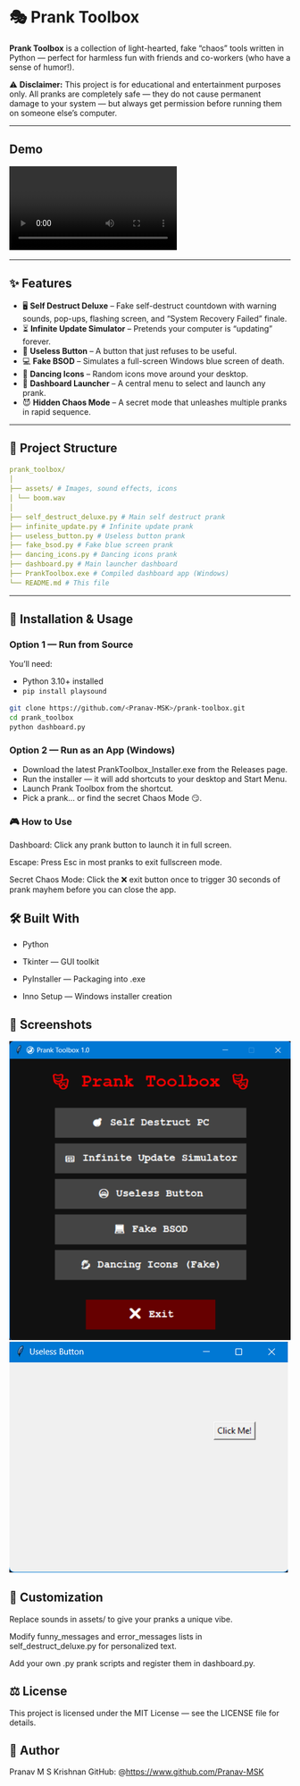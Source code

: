# 🎭 Prank Toolbox

**Prank Toolbox** is a collection of light-hearted, fake “chaos” tools written in Python — perfect for harmless fun with friends and co-workers (who have a sense of humor!).  

⚠️ **Disclaimer:** This project is for educational and entertainment purposes only. All pranks are completely safe — they do not cause permanent damage to your system — but always get permission before running them on someone else’s computer.

---

## Demo 
![Prank Toolbox Demo](gifDancingIcons.mp4)

---

## ✨ Features

- 🖥 **Self Destruct Deluxe** – Fake self-destruct countdown with warning sounds, pop-ups, flashing screen, and “System Recovery Failed” finale.
- ⏳ **Infinite Update Simulator** – Pretends your computer is “updating” forever.
- 🔘 **Useless Button** – A button that just refuses to be useful.
- 💻 **Fake BSOD** – Simulates a full-screen Windows blue screen of death.
- 💃 **Dancing Icons** – Random icons move around your desktop.
- 🎯 **Dashboard Launcher** – A central menu to select and launch any prank.
- 😈 **Hidden Chaos Mode** – A secret mode that unleashes multiple pranks in rapid sequence.

---

## 📂 Project Structure
```yaml
prank_toolbox/
│
├── assets/ # Images, sound effects, icons
│ └── boom.wav
│
├── self_destruct_deluxe.py # Main self destruct prank
├── infinite_update.py # Infinite update prank
├── useless_button.py # Useless button prank
├── fake_bsod.py # Fake blue screen prank
├── dancing_icons.py # Dancing icons prank
├── dashboard.py # Main launcher dashboard
├── PrankToolbox.exe # Compiled dashboard app (Windows)
└── README.md # This file
```

---

## 🚀 Installation & Usage

### **Option 1 — Run from Source**
You’ll need:
- Python 3.10+ installed
- `pip install playsound`

```bash
git clone https://github.com/<Pranav-MSK>/prank-toolbox.git
cd prank_toolbox
python dashboard.py
```

### **Option 2 — Run as an App (Windows)**
- Download the latest PrankToolbox_Installer.exe from the Releases page.
- Run the installer — it will add shortcuts to your desktop and Start Menu.
- Launch Prank Toolbox from the shortcut.
- Pick a prank… or find the secret Chaos Mode 😏.

### **🎮 How to Use**
Dashboard: Click any prank button to launch it in full screen.

Escape: Press Esc in most pranks to exit fullscreen mode.

Secret Chaos Mode: Click the ❌ exit button once to trigger 30 seconds of prank mayhem before you can close the app.

## 🛠 Built With
- Python

- Tkinter — GUI toolkit

- PyInstaller — Packaging into .exe

- Inno Setup — Windows installer creation

## 📸 Screenshots
![Dashboard](dashboardSS.png) ![Useless Button](uselessbuttonSS.png)

## 🧩 Customization
Replace sounds in assets/ to give your pranks a unique vibe.

Modify funny_messages and error_messages lists in self_destruct_deluxe.py for personalized text.

Add your own .py prank scripts and register them in dashboard.py.

## ⚖️ License
This project is licensed under the MIT License — see the LICENSE file for details.

## 📝 Author
Pranav M S Krishnan
GitHub: @<https://www.github.com/Pranav-MSK>
